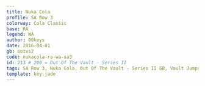 ```yaml
---
title: Nuka Cola
profile: SA Row 3
colorway: Cola Classic
base: RA
legend: WA
author: 00keys
date: 2016-04-01
gb: ootvs2
code: nukacola-ra-wa-sa3
id: 213 # 200 = Out Of The Vault - Series II
tags: SA Row 3, Nuka Cola, Out Of The Vault - Series II GB, Vault Jumpsuit, Series II Parent Kit
template: key.jade
---
```




